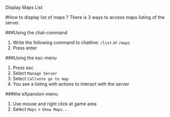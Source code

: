 ﻿Display Maps List

#How to display list of maps ?
There is 3 ways to access maps listing of the server.

###Using the chat-command
1. Write the following command to chatline: `/list` or `/maps`
2. Press enter
		
###Using the esc-menu
1. Press esc
2. Select `Manage Server`
3. Select `Callvote go to map` 
4. You see a listing with actions to interact with the server

###the eXpansion-menu
1. Use mouse and right click at game area
3. Select `Maps` > `Show Maps...`
